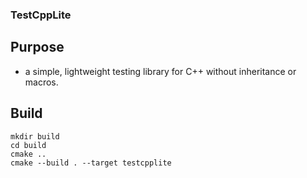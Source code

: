 ### TestCppLite
## Purpose
* a simple, lightweight testing library for C++ without inheritance or macros.
## Build
```
mkdir build
cd build
cmake ..
cmake --build . --target testcpplite
```